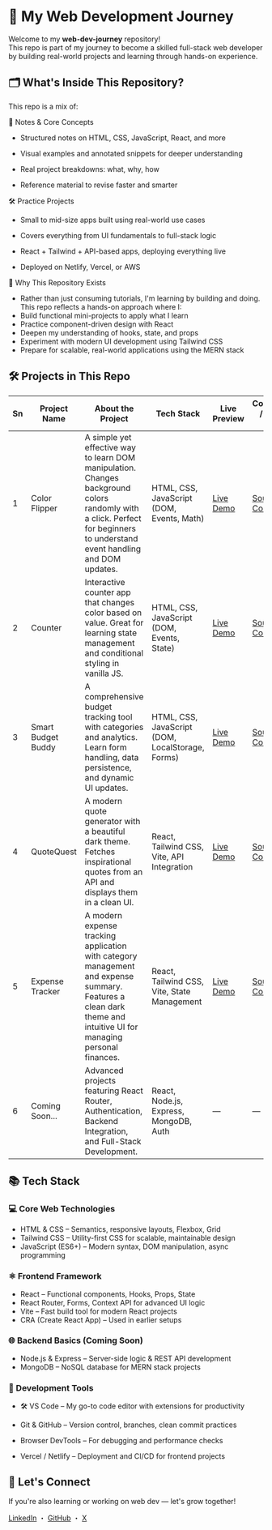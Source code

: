 # 🚀 My Web Development Journey

Welcome to my **web-dev-journey** repository!  
This repo is part of my journey to become a skilled full-stack web developer by building real-world projects and learning through hands-on experience.



## 🗂️ What's Inside This Repository?

This repo is a mix of:

📘 Notes & Core Concepts
- Structured notes on HTML, CSS, JavaScript, React, and more

- Visual examples and annotated snippets for deeper understanding

- Real project breakdowns: what, why, how

- Reference material to revise faster and smarter

🛠️ Practice Projects
- Small to mid-size apps built using real-world use cases

- Covers everything from UI fundamentals to full-stack logic

- React + Tailwind + API-based apps, deploying everything live

- Deployed on Netlify, Vercel, or AWS

🧠 Why This Repository Exists
- Rather than just consuming tutorials, I'm learning by building and doing. This repo reflects a hands-on approach where I:
- Build functional mini-projects to apply what I learn
- Practice component-driven design with React
- Deepen my understanding of hooks, state, and props
- Experiment with modern UI development using Tailwind CSS
- Prepare for scalable, real-world applications using the MERN stack

## 🛠 Projects in This Repo

| Sn  | Project Name        | About the Project                                                                 | Tech Stack                                                | Live Preview                                              | Codebase / Repo Link                                    |
|-----|---------------------|------------------------------------------------------------------------------------|-----------------------------------------------------------|------------------------------------------------------------|---------------------------------------------------------|
| 1   | Color Flipper      | A simple yet effective way to learn DOM manipulation. Changes background colors randomly with a click. Perfect for beginners to understand event handling and DOM updates. | HTML, CSS, JavaScript (DOM, Events, Math) | [Live Demo](https://colorflipper-nu.vercel.app/) | [Source Code](https://github.com/TanishKumarDev/web-dev-journey/tree/main/Projects/Color%20Flipper) |
| 2   | Counter            | Interactive counter app that changes color based on value. Great for learning state management and conditional styling in vanilla JS. | HTML, CSS, JavaScript (DOM, Events, State) | [Live Demo](https://counter-nine-weld.vercel.app/) | [Source Code](https://github.com/TanishKumarDev/web-dev-journey/tree/main/Projects/Counter) |
| 3   | Smart Budget Buddy | A comprehensive budget tracking tool with categories and analytics. Learn form handling, data persistence, and dynamic UI updates. | HTML, CSS, JavaScript (DOM, LocalStorage, Forms) | [Live Demo](https://smartbudgetbuddy.vercel.app/) | [Source Code](https://github.com/TanishKumarDev/web-dev-journey/tree/main/Projects/Smart%20Budget%20Buddy) |
| 4   | QuoteQuest         | A modern quote generator with a beautiful dark theme. Fetches inspirational quotes from an API and displays them in a clean UI. | React, Tailwind CSS, Vite, API Integration | [Live Demo](https://quotequest-olive.vercel.app/) | [Source Code](https://github.com/TanishKumarDev/web-dev-journey/tree/main/Projects/quotequest) |
| 5   | Expense Tracker    | A modern expense tracking application with category management and expense summary. Features a clean dark theme and intuitive UI for managing personal finances. | React, Tailwind CSS, Vite, State Management | [Live Demo](https://expense-tracker-beta-jet.vercel.app/) | [Source Code](https://github.com/TanishKumarDev/web-dev-journey/tree/main/Projects/expense-tracker) |
| 6   | Coming Soon...     | Advanced projects featuring React Router, Authentication, Backend Integration, and Full-Stack Development. | React, Node.js, Express, MongoDB, Auth | — | — |



## 📚 Tech Stack

### 💻 Core Web Technologies
-  HTML & CSS – Semantics, responsive layouts, Flexbox, Grid
- Tailwind CSS – Utility-first CSS for scalable, maintainable design
- JavaScript (ES6+) – Modern syntax, DOM manipulation, async programming

### ⚛️ Frontend Framework
- React – Functional components, Hooks, Props, State
- React Router, Forms, Context API for advanced UI logic
- Vite – Fast build tool for modern React projects
- CRA (Create React App) – Used in earlier setups

### 🌐 Backend Basics (Coming Soon)
- Node.js & Express – Server-side logic & REST API development
- MongoDB – NoSQL database for MERN stack projects

### 🧰 Development Tools
- 🛠️ VS Code – My go-to code editor with extensions for productivity

- Git & GitHub – Version control, branches, clean commit practices

- Browser DevTools – For debugging and performance checks

- Vercel / Netlify – Deployment and CI/CD for frontend projects



## 🤝 Let's Connect

If you're also learning or working on web dev — let's grow together!

[LinkedIn](https://www.linkedin.com/in/tanish29/) ・ [GitHub](https://github.com/TanishKumarDev) ・ [X](https://x.com/tanish_29)
